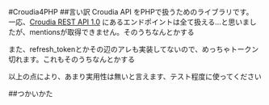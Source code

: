 #Croudia4PHP
##言い訳
Croudia API をPHPで扱うためのライブラリです。  
一応、[Croudia REST API 1.0](http://developer.croudia.com/docs/api10)
にあるエンドポイントは全て扱える…と思いましたが、mentionsが取得できません。そのうちなんとかする

また、refresh_tokenとかその辺のアレも実装してないので、めっちゃトークン切れます。これもそのうちなんとかする  

以上の点により、あまり実用性は無いと言えます、テスト程度に使ってください

##つかいかた

